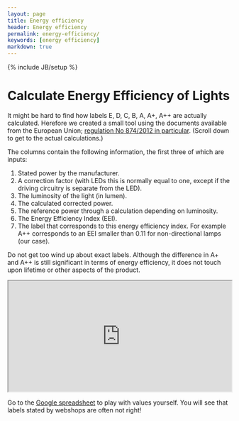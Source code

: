 ```yaml
---
layout: page
title: Energy efficiency
header: Energy efficiency
permalink: energy-efficiency/
keywords: [energy efficiency]
markdown: true
---
```


{% include JB/setup %}

# Calculate Energy Efficiency of Lights

It might be hard to find how labels E, D, C, B, A, A+, A++ are actually calculated. Herefore we created a small tool using the documents available from the European Union; [regulation No 874/2012 in particular](https://eur-lex.europa.eu/legal-content/EN/TXT/PDF/?uri=CELEX:32012R0874&from=EN). (Scroll down to get to the actual calculations.)

The columns contain the following information, the first three of which are inputs:

1. Stated power by the manufacturer.
2. A correction factor (with LEDs this is normally equal to one, except if the driving circuitry is separate from the LED).
3. The luminosity of the light (in lumen).
4. The calculated corrected power.
5. The reference power through a calculation depending on luminosity.
6. The Energy Efficiency Index (EEI).
7. The label that corresponds to this energy efficiency index. For example A++ corresponds to an EEI smaller than 0.11 for non-directional lamps (our case).

Do not get too wind up about exact labels. Although the difference in A+ and A++ is still significant in terms of energy efficiency, it does not touch upon lifetime or other aspects of the product.

<iframe width="100%" height="250px" src="https://docs.google.com/spreadsheets/d/e/2PACX-1vRkvQJy6mTLbmcdnViEfKs8OI_ORzikqb3Y_z0c_5v9bM2pCXV8porvdSVrisAw_8DGQqrXnQsH5qzo/pubhtml?gid=0&amp;single=true&amp;widget=true&amp;headers=false"></iframe>

Go to the [Google spreadsheet](https://docs.google.com/spreadsheets/d/1PQrQJQfFf8S07XY3A-r6I-yFW5SWTvfijUKEcO785ZQ/edit#gid=0) to play with values yourself. You will see that labels stated by webshops are often not right!
